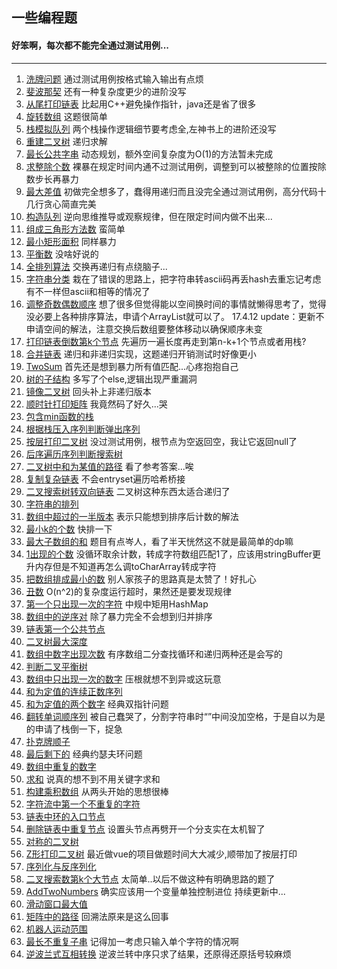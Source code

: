 ## 一些编程题

#### 好笨啊，每次都不能完全通过测试用例...

***
1. [洗牌问题](./src/Shuffle/test.java)  通过测试用例按格式输入输出有点烦   
2. [斐波那契](./src/Fibonacci/test.java) 还有一种复杂度更少的进阶没写
3. [从尾打印链表](./src/PrintListFromEnd/test.java) 比起用C++避免操作指针，java还是省了很多
4. [旋转数组]() 这题很简单
5. [栈模拟队列](./src/TwoStackRealizeQueue/test.java) 两个栈操作逻辑细节要考虑全,左神书上的进阶还没写
6. [重建二叉树](./src/RebuildBinaryTree/test.java) 递归求解
7. [最长公共字串](./src/LongestCommonSubstring/test.java) 动态规划，额外空间复杂度为O(1)的方法暂未完成
8. [求整除个数](./src/ExactDivision/test.java) 裸暴在规定时间内通不过测试用例，调整到可以被整除的位置按除数步长再暴力
9. [最大差值](./src/Maximus/test.java) 初做完全想多了，蠢得用递归而且没完全通过测试用例，高分代码十几行贪心简直完美
10. [构造队列](./src/QueueOrder/test.java) 逆向思维推导或观察规律，但在限定时间内做不出来...
11. [组成三角形方法数](./src/AssemblyTriangle/test.java) 蛮简单
12. [最小矩形面积](./src/TheSmallestRectangle/test.java) 同样暴力
13. [平衡数](./src/BalanceNumber/test.java) 没啥好说的
14. [全排列算法](./src/PokerSequence/test.java) 交换再递归有点绕脑子...
15. [字符串分类](./src/ClassifyString/test.java) 栽在了错误的思路上，把字符串转ascii码再丢hash去重忘记考虑有不一样但ascii和相等的情况了
16. [调整奇数偶数顺序](./src/SetArrayItemProcedure/test.java) 想了很多但觉得能以空间换时间的事情就懒得思考了，觉得没必要上各种排序算法，申请个ArrayList就可以了。 17.4.12 update：更新不申请空间的解法，注意交换后数组要整体移动以确保顺序未变
17. [打印链表倒数第k个节点](./scr/InvertedNode/test.java) 先遍历一遍长度再走到第n-k+1个节点或者用栈?
18. [合并链表](./src/MergeLinkedList/Main.java) 递归和非递归实现，这题递归开销测试时好像更小
19. [TwoSum](./src/TwoSum/Main.java) 首先还是想到暴力所有值匹配...心疼抱抱自己
20. [树的子结构](./src/TreeSubstructure/Main.java) 多写了个else,逻辑出现严重漏洞
21. [镜像二叉树](./src/BinaryTreeMirror/Main.java) 回头补上非递归版本
22. [顺时针打印矩阵](./src/ClockwisePrintMatrix/Main.java) 我竟然码了好久...哭
23. [包含min函数的栈](./src/StackWithGetMinFunction/Main.java)
24. [根据栈压入序列判断弹出序列](./src/IsPopOrder/Main.java)
25. [按层打印二叉树](./src/PrintBinaryTreeByLayer/Main.java) 没过测试用例，根节点为空返回空，我让它返回null了
26. [后序遍历序列判断搜索树](./src/IsBinarySearchTree/Main.java)
27. [二叉树中和为某值的路径](./src/BinaryTreePath/Main.java) 看了参考答案...唉
28. [复制复杂链表](./src/ComplexLinkedList/Main.java) 不会entryset遍历哈希桥接
29. [二叉搜索树转双向链表](./src/BinarySearchTreeToLinkedList/Main.java) 二叉树这种东西太适合递归了
30. [字符串的排列](./src/StringRank/Main.java) 
31. [数组中超过的一半版本](./src/NumCountHigherThanArrayHalfLength/Main.java) 表示只能想到排序后计数的解法
32. [最小k的个数](./src/TheMinNumberCount/Main.java) 快排一下
33. [最大子数组的和](./src/SumOfChildArray/Main.java) 题目有点岑人，看了半天恍然这不就是最简单的dp嘛
34. [1出现的个数](./src/CountNumberOne/Main.java) 没循环取余计数，转成字符数组匹配1了，应该用stringBuffer更升内存但是不知道再怎么调toCharArray转成字符
35. [把数组排成最小的数](./src/GetMaxByCombineArrayItem/Main.java) 别人家孩子的思路真是太赞了！好扎心
36. [丑数](./src/UglyNumber/Main.java) O(n^2)的复杂度运行超时，果然还是要发现规律
37. [第一个只出现一次的字符](./src/FirstOnlyAppearOnceChar/Main.java) 中规中矩用HashMap
38. [数组中的逆序对](./src/InvertedCoupleInArray/Main.java) 除了暴力完全不会想到归并排序
39. [链表第一个公共节点](./src/FIrstPublicNode/Main.java)
40. [二叉树最大深度](./src/BinaryTreeDepth/Main.java)
41. [数组中数字出现次数](./src/CountNumInOrderArray/Main.java) 有序数组二分查找循环和递归两种还是会写的
42. [判断二叉平衡树](./src/IsBalanceBinaryTree/Main.java) 
43. [数组中只出现一次的数字](./src/FindNumsAppearOnce/Main.java) 压根就想不到异或这玩意
44. [和为定值的连续正数序列](./src/FindContinuousSequence/Main.java)
45. [和为定值的两个数字](./src/FindNumbersWithSum/Main.java) 经典双指针问题
46. [翻转单词顺序列](./src/ReverseSentence/Main.java) 被自己蠢哭了，分割字符串时“”中间没加空格，于是自以为是的申请了栈倒一下，捉急
47. [扑克牌顺子](./src/isContinuous/Main.java)
48. [最后剩下的](./src/lastRemaining/Main.java) 经典约瑟夫环问题
49. [数组中重复的数字](./src/DuplicateNumInArray)
50. [求和](./src/GetSumWithoutKeywords/Main.java) 说真的想不到不用关键字求和
51. [构建乘积数组](./src/BuildMultiplyArray/Main.java) 从两头开始的思想很棒
52. [字符流中第一个不重复的字符](./src/StringBufferFIrstUnrepeatedChar/Main.java)
53. [链表中环的入口节点](./src/EntryNodeofLoop/Main.java)
54. [删除链表中重复节点](./src/DeleteDuplication/Main.java) 设置头节点再劈开一个分支实在太机智了
55. [对称的二叉树](./src/isBinaryTreeMirror/Main.java)
56. [Z形打印二叉树](./src/PrintBinaryTree/Main.java) 最近做vue的项目做题时间大大减少,顺带加了按层打印   
57. [序列化与反序列化](./src/SerializeBinaryTree/Main.java)
58. [二叉搜索数第k个大节点](./src/BinarySearchTreeKthNode/Main.java) 太简单..以后不做这种有明确思路的题了
59. [AddTwoNumbers](./src/AddTwoNumbers/Main.java) 确实应该用一个变量单独控制进位
持续更新中...
60. [滑动窗口最大值](./src/MaxWindows/Main.java)
61. [矩阵中的路径](./src/HasPathInMatrix/Main.java) 回溯法原来是这么回事 
62. [机器人运动范围](./src/RobotMovingCount/Main.java)
63. [最长不重复子串](./src/LongestSubStringWithoutReaptingCharacter/Main.java) 记得加一考虑只输入单个字符的情况啊
64. [逆波兰式互相转换](./src/ReversePolishNotation/Main.java) 逆波兰转中序只求了结果，还原得还原括号较麻烦